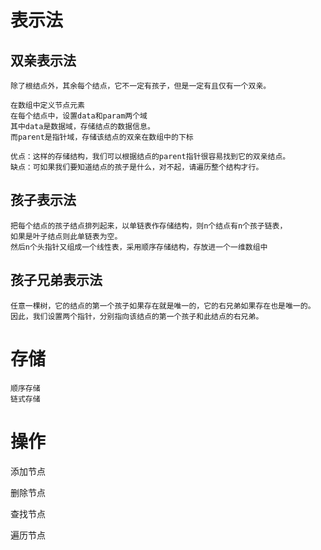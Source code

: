 
# 表示法

## 双亲表示法
    
    除了根结点外，其余每个结点，它不一定有孩子，但是一定有且仅有一个双亲。
    
    在数组中定义节点元素
    在每个结点中，设置data和param两个域
    其中data是数据域，存储结点的数据信息。
    而parent是指针域，存储该结点的双亲在数组中的下标
    
    优点：这样的存储结构，我们可以根据结点的parent指针很容易找到它的双亲结点。
    缺点：可如果我们要知道结点的孩子是什么，对不起，请遍历整个结构才行。



## 孩子表示法

    把每个结点的孩子结点排列起来，以单链表作存储结构，则n个结点有n个孩子链表，
    如果是叶子结点则此单链表为空。
    然后n个头指针又组成一个线性表，采用顺序存储结构，存放进一个一维数组中


## 孩子兄弟表示法

    任意一棵树，它的结点的第一个孩子如果存在就是唯一的，它的右兄弟如果存在也是唯一的。
    因此，我们设置两个指针，分别指向该结点的第一个孩子和此结点的右兄弟。
    
# 存储

    顺序存储
    链式存储



# 操作

添加节点

删除节点

查找节点

遍历节点